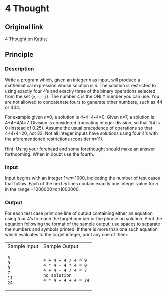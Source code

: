 # 4 Thought

## Original link

[4 Thought on Kattis](https://open.kattis.com/problems/4thought);

## Principle

### Description

Write a program which, given an integer 𝑛 as input, will produce a mathematical expression whose solution is 𝑛. The solution is restricted to using exactly four 4’s and exactly three of the binary operations selected from the set {∗,+,−,/}. The number 4 is the ONLY number you can use. You are not allowed to concatenate fours to generate other numbers, such as 44 or 444.

For example given 𝑛=0, a solution is 4∗4−4∗4=0. Given 𝑛=7, a solution is 4+4−4/4=7. Division is considered truncating integer division, so that 1/4 is 0 (instead of 0.25). Assume the usual precedence of operations so that 4+4∗4=20, not 32. Not all integer inputs have solutions using four 4’s with the aforementioned restrictions (consider 𝑛=11).

Hint: Using your forehead and some forethought should make an answer forthcoming. When in doubt use the fourth.

### Input

Input begins with an integer 1≤𝑚≤1000, indicating the number of test cases that follow. Each of the next 𝑚 lines contain exactly one integer value for 𝑛 in the range −1000000≤𝑛≤1000000.

### Output

For each test case print one line of output containing either an equation using four 4’s to reach the target number or the phrase no solution. Print the equation following the format of the sample output; use spaces to separate the numbers and symbols printed. If there is more than one such equation which evaluates to the target integer, print any one of them.

<table>
<tr>
<td>Sample Input</td><td>Sample Output</td>
</tr>
<tr>
<td>

```
5
9
0
7
11
24
```
</td>
<td>

```
4 + 4 + 4 / 4 = 9
4 * 4 - 4 * 4 = 0
4 + 4 - 4 / 4 = 7
no solution
4 * 4 + 4 + 4 = 24
```
</td>
</tr>
</table>
